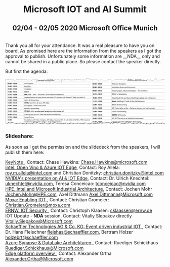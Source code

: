# <center> Microsoft IOT and AI Summit </center> # 
## <center> 02/04 - 02/05 2020 Microsoft Office Munich </center> ##
<br>
Thank you all for your attendance. It was a real pleasure to have you on board. As promised here are the information from the speakers as I got the approval to publish. Unfortunately some information are __NDA__ only and cannot be shared in a public place. So please contact the speaker directly. 

But first the agenda:

![Agenda](agenda_iotaisummit.jpg)

### Slideshare:

As soon as I get the permission and the slidedeck from the speakers, I will publish them here:

[KeyNote ](https://github.com/DittmannAxel/AI_IOT_Summit_Feb20/blob/master/Keynote_IOT_AI_Summit.pdf), Contact: Chase Hawkins: <Chase.Hawkins@microsoft.com>
<br>
[Intel: Open Vino & Azure IOT Edge](https://github.com/DittmannAxel/AI_IOT_Summit_Feb20/blob/masterIntelOpenVINO_MicrosoftAI_IoTWorkshop.pdf), Contact: Roy Allela: <roy.m.allela@intel.com> and Christian Donitzky: <christian.donitzky@intel.com>   <br>
[NVIDIA's presentation on AI & IOT Edge](https://github.com/DittmannAxel/AI_IOT_Summit_Feb20/blob/master/GPU_Accelerated_Analytics_Azure_IoT.pdf), Contact: Dr. Ulrich Knechtel: <uknechtel@nvidia.com>,  Teresa Conceicao: <tconceicao@nvidia.com> <br>
[HPE, Intel and Microsoft Industrial Architecture](https://github.com/DittmannAxel/AI_IOT_Summit_Feb20/blob/master/HPE_INTEL_MSFT_industrial_architecture.pdf), Contact: Jochen Mohr <Jochen.Mohr@HPE.com>, Axel Dittmann <Axel.Dittmann@Microsoft.com> <br>
[Moxa: Enabling IOT ](https://github.com/DittmannAxel/AI_IOT_Summit_Feb20/blob/master/MSFT_AI_IoT_Summit_MoxaDeviceMgt.pdf), Contact: Christian Gromeier: <Christian.Gromeier@moxa.com>
<br>
[ERNW: IOT Security ](https://github.com/DittmannAxel/AI_IOT_Summit_Feb20/blob/master/ERNW_IoTSec_v1.0.pdf), Contact: Christoph Klaasen: <cklaassen@ernw.de>
<br>
IOT Update - __NDA__ session, Contact: Vitaliy Slepakov directly <Vitaliy.Slepakov@Microsoft.com>
<br>
[Schaeffler Technologies AG & Co. KG: Event driven industrial IOT ](https://github.com/DittmannAxel/AI_IOT_Summit_Feb20/blob/master/SchaefflerAIIoT_Summit310120.pdf), Contact: Dr. Hans Fleischner <fleishas@schaeffler.com>, Bertram Holzer <holzebrt@schaeffler.com>
<br>
[Azure Synapse & DataLake Architekturen ](https://github.com/DittmannAxel/AI_IOT_Summit_Feb20/blob/master/Synapse_ADLSArchitekturen.pdf), Contact: Ruediger Schickhaus <Ruediger.Schickhaus@Microsoft.com>
<br>
[Edge platform overview ](https://github.com/DittmannAxel/AI_IOT_Summit_Feb20/blob/master/EdgePlattformOverview_AI_IoTSummit.pdf), Contact: Alexander Ortha <Alexander.Ortha@Microsoft.com>
<br>







